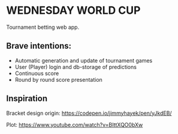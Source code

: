 # WEDNESDAY WORLD CUP

Tournament betting web app.

## Brave intentions:

 - Automatic generation and update of tournament games
 - User (Player) login and db-storage of predictions
 - Continuous score
 - Round by round score presentation

## Inspiration

Bracket design origin:
https://codepen.io/jimmyhayek/pen/yJkdEB/

Plot:
https://www.youtube.com/watch?v=BIttXQO0bXw
